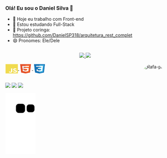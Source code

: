 ### Olá! Eu sou o Daniel Silva 👋

- 🔭 Hoje eu trabalho com Front-end
- 🌱 Estou estudando Full-Stack
- 👯 Projeto coringa: https://github.com/DanielSP318/arquitetura_rest_complet
- 😄 Pronomes: Ele/Dele


##

<div align="center">
  <a href="https://github.com/DanielSP318">
  <img height="180em" src="https://github-readme-stats.vercel.app/api?username=DanielSP318&show_icons=true&theme=dracula&include_all_commits=true&count_private=true"/>
  <img height="180em" src="https://github-readme-stats.vercel.app/api/top-langs/?username=DanielSP318&layout=compact&langs_count=7&theme=dracula"/>
</div>
  
  <div style="display: inline_block"><br>
  <img align="center" alt="Rafa-Js" height="30" width="40" src="https://raw.githubusercontent.com/devicons/devicon/master/icons/javascript/javascript-plain.svg">
  <img align="center" alt="Rafa-HTML" height="30" width="40" src="https://raw.githubusercontent.com/devicons/devicon/master/icons/html5/html5-original.svg">
  <img align="center" alt="Rafa-CSS" height="30" width="40" src="https://raw.githubusercontent.com/devicons/devicon/master/icons/css3/css3-original.svg">
  <img align="right" alt="Rafa-pic" height="150" style="border-radius:50px;" src="https://media.discordapp.net/attachments/733825962491248673/977724137592193114/Design_sem_nome.gif?width=588&height=588">
</div>
  
##
  
<div>
  <a href="https://www.instagram.com/dacotinha_/" target="_blank"><img src="https://img.shields.io/badge/-Instagram-%23E4405F?style=for-the-badge&logo=instagram&logoColor=white" target="_blank"></a>
  <a href = "mailto:dsilvapereira318@gmail.com"><img src="https://img.shields.io/badge/-Gmail-%23333?style=for-the-badge&logo=gmail&logoColor=white" target="_blank"></a>
  <a href="https://www.linkedin.com/in/daniel-silva-pereira-2452941ab/" target="_blank"><img src="https://img.shields.io/badge/-LinkedIn-%230077B5?style=for-the-badge&logo=linkedin&logoColor=white" target="_blank"></a>  
  
![Snake animation](https://github.com/DanielSP318/DanielSP318/blob/output/github-contribution-grid-snake.svg)
  
</div>
